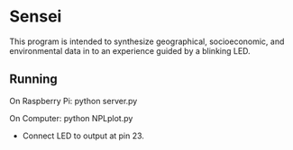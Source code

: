 # Sensei

This program is intended to synthesize geographical, socioeconomic, and environmental data in to an experience guided by a blinking LED.

## Running

On Raspberry Pi: python server.py

On Computer: python NPLplot.py

* Connect LED to output at pin 23.
